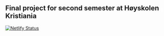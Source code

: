## Final project for second semester at Høyskolen Kristiania

[![Netlify Status](https://api.netlify.com/api/v1/badges/a13195be-890d-44be-9a8d-a2f5b6aa105b/deploy-status)](https://app.netlify.com/sites/dogsinoslo/deploys)
